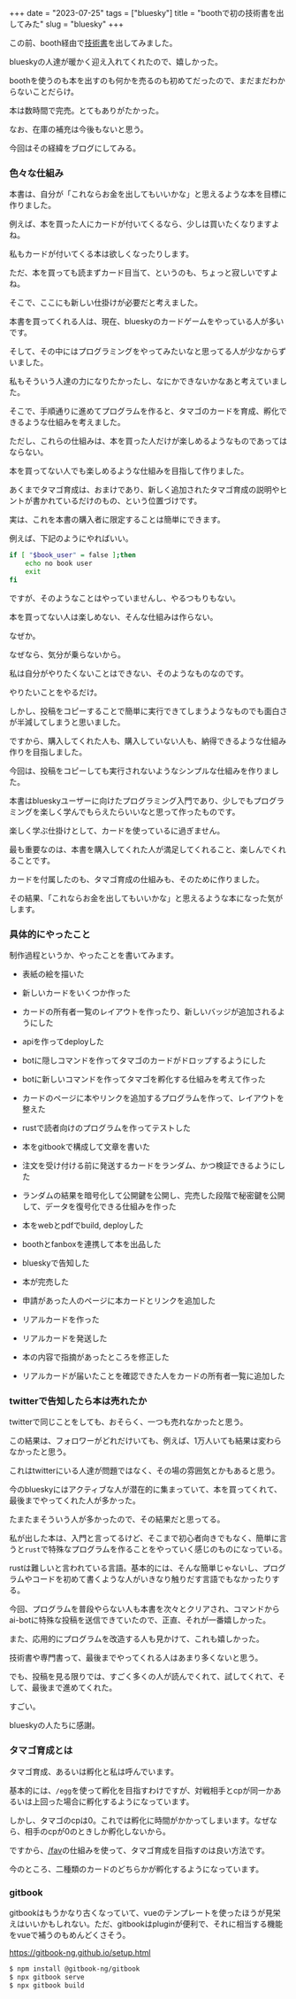 +++
date = "2023-07-25"
tags = ["bluesky"]
title = "boothで初の技術書を出してみた"
slug = "bluesky"
+++

この前、booth経由で[技術書](https://syui.fanbox.cc/shop)を出してみました。

blueskyの人達が暖かく迎え入れてくれたので、嬉しかった。

boothを使うのも本を出すのも何かを売るのも初めてだったので、まだまだわからないことだらけ。

本は数時間で完売。とてもありがたかった。

なお、在庫の補充は今後もないと思う。

今回はその経緯をブログにしてみる。

### 色々な仕組み

本書は、自分が「これならお金を出してもいいかな」と思えるような本を目標に作りました。

例えば、本を買った人にカードが付いてくるなら、少しは買いたくなりますよね。

私もカードが付いてくる本は欲しくなったりします。

ただ、本を買っても読まずカード目当て、というのも、ちょっと寂しいですよね。

そこで、ここにも新しい仕掛けが必要だと考えました。

本書を買ってくれる人は、現在、blueskyのカードゲームをやっている人が多いです。

そして、その中にはプログラミングをやってみたいなと思ってる人が少なからずいました。

私もそういう人達の力になりたかったし、なにかできないかなあと考えていました。

そこで、手順通りに進めてプログラムを作ると、タマゴのカードを育成、孵化できるような仕組みを考えました。

ただし、これらの仕組みは、本を買った人だけが楽しめるようなものであってはならない。

本を買ってない人でも楽しめるような仕組みを目指して作りました。

あくまでタマゴ育成は、おまけであり、新しく追加されたタマゴ育成の説明やヒントが書かれているだけのもの、という位置づけです。

実は、これを本書の購入者に限定することは簡単にできます。

例えば、下記のようにやればいい。

```sh
if [ "$book_user" = false ];then
    echo no book user
    exit
fi
```

ですが、そのようなことはやっていませんし、やるつもりもない。

本を買ってない人は楽しめない、そんな仕組みは作らない。

なぜか。

なぜなら、気分が乗らないから。

私は自分がやりたくないことはできない、そのようなものなのです。

やりたいことをやるだけ。

しかし、投稿をコピーすることで簡単に実行できてしまうようなものでも面白さが半減してしまうと思いました。

ですから、購入してくれた人も、購入していない人も、納得できるような仕組み作りを目指しました。

今回は、投稿をコピーしても実行されないようなシンプルな仕組みを作りました。

本書はblueskyユーザーに向けたプログラミング入門であり、少しでもプログラミングを楽しく学んでもらえたらいいなと思って作ったものです。

楽しく学ぶ仕掛けとして、カードを使っているに過ぎません。

最も重要なのは、本書を購入してくれた人が満足してくれること、楽しんでくれることです。

カードを付属したのも、タマゴ育成の仕組みも、そのために作りました。

その結果、「これならお金を出してもいいかな」と思えるような本になった気がします。

### 具体的にやったこと

制作過程というか、やったことを書いてみます。

- 表紙の絵を描いた

- 新しいカードをいくつか作った

- カードの所有者一覧のレイアウトを作ったり、新しいバッジが追加されるようにした

- apiを作ってdeployした

- botに隠しコマンドを作ってタマゴのカードがドロップするようにした

- botに新しいコマンドを作ってタマゴを孵化する仕組みを考えて作った

- カードのページに本やリンクを追加するプログラムを作って、レイアウトを整えた

- rustで読者向けのプログラムを作ってテストした

- 本をgitbookで構成して文章を書いた

- 注文を受け付ける前に発送するカードをランダム、かつ検証できるようにした

- ランダムの結果を暗号化して公開鍵を公開し、完売した段階で秘密鍵を公開して、データを復号化できる仕組みを作った

- 本をwebとpdfでbuild, deployした

- boothとfanboxを連携して本を出品した

- blueskyで告知した

- 本が完売した

- 申請があった人のページに本カードとリンクを追加した

- リアルカードを作った

- リアルカードを発送した

- 本の内容で指摘があったところを修正した

- リアルカードが届いたことを確認できた人をカードの所有者一覧に追加した

### twitterで告知したら本は売れたか

twitterで同じことをしても、おそらく、一つも売れなかったと思う。

この結果は、フォロワーがどれだけいても、例えば、1万人いても結果は変わらなかったと思う。

これはtwitterにいる人達が問題ではなく、その場の雰囲気とかもあると思う。

今のblueskyにはアクティブな人が潜在的に集まっていて、本を買ってくれて、最後までやってくれた人が多かった。

たまたまそういう人が多かったので、その結果だと思ってる。

私が出した本は、入門と言ってるけど、そこまで初心者向きでもなく、簡単に言うと`rust`で特殊なプログラムを作ることをやっていく感じのものになっている。

rustは難しいと言われている言語。基本的には、そんな簡単じゃないし、プログラムやコードを初めて書くような人がいきなり触りだす言語でもなかったりする。

今回、プログラムを普段やらない人も本書を次々とクリアされ、コマンドからai-botに特殊な投稿を送信できていたので、正直、それが一番嬉しかった。

また、応用的にプログラムを改造する人も見かけて、これも嬉しかった。

技術書や専門書って、最後までやってくれる人はあまり多くないと思う。

でも、投稿を見る限りでは、すごく多くの人が読んでくれて、試してくれて、そして、最後まで進めてくれた。

すごい。

blueskyの人たちに感謝。

### タマゴ育成とは

タマゴ育成、あるいは孵化と私は呼んでいます。

基本的には、`/egg`を使って孵化を目指すわけですが、対戦相手とcpが同一かあるいは上回った場合に孵化するようになっています。

しかし、タマゴのcpは0。これでは孵化に時間がかかってしまいます。なぜなら、相手のcpが0のときしか孵化しないから。

ですから、[/fav](https://card.syui.ai/pr)の仕組みを使って、タマゴ育成を目指すのは良い方法です。

今のところ、二種類のカードのどちらかが孵化するようになっています。


### gitbook

gitbookはもうかなり古くなっていて、vueのテンプレートを使ったほうが見栄えはいいかもしれない。ただ、gitbookはpluginが便利で、それに相当する機能をvueで補うのもめんどくさそう。

https://gitbook-ng.github.io/setup.html

```sh
$ npm install @gitbook-ng/gitbook
$ npx gitbook serve
$ npx gitbook build
```
